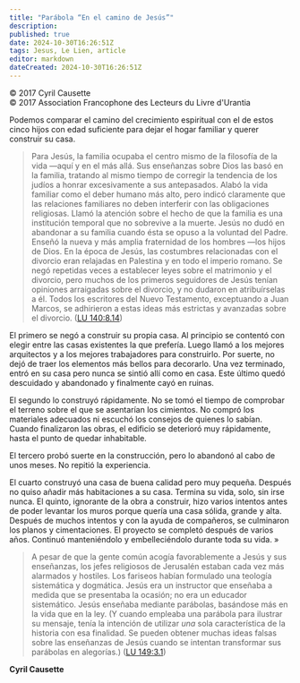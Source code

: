 ```yaml
---
title: "Parábola “En el camino de Jesús”"
description: 
published: true
date: 2024-10-30T16:26:51Z
tags: Jesus, Le Lien, article
editor: markdown
dateCreated: 2024-10-30T16:26:51Z
---
```


<p class="v-card tema v-sheet--gris claro aclarar-3 px-2">© 2017 Cyril Causette<br>© 2017 Association Francophone des Lecteurs du Livre d'Urantia</p>


Podemos comparar el camino del crecimiento espiritual con el de estos cinco hijos con edad suficiente para dejar el hogar familiar y querer construir su casa.

> Para Jesús, la familia ocupaba el centro mismo de la filosofía de la vida —aquí y en el más allá. Sus enseñanzas sobre Dios las basó en la familia, tratando al mismo tiempo de corregir la tendencia de los judíos a honrar excesivamente a sus antepasados. Alabó la vida familiar como el deber humano más alto, pero indicó claramente que las relaciones familiares no deben interferir con las obligaciones religiosas. Llamó la atención sobre el hecho de que la familia es una institución temporal que no sobrevive a la muerte. Jesús no dudó en abandonar a su familia cuando ésta se opuso a la voluntad del Padre. Enseñó la nueva y más amplia fraternidad de los hombres —los hijos de Dios. En la época de Jesús, las costumbres relacionadas con el divorcio eran relajadas en Palestina y en todo el imperio romano. Se negó repetidas veces a establecer leyes sobre el matrimonio y el divorcio, pero muchos de los primeros seguidores de Jesús tenían opiniones arraigadas sobre el divorcio, y no dudaron en atribuírselas a él. Todos los escritores del Nuevo Testamento, exceptuando a Juan Marcos, se adhirieron a estas ideas más estrictas y avanzadas sobre el divorcio. ([LU 140:8.14](/es/The_Urantia_Book/140#p8_14))

El primero se negó a construir su propia casa. Al principio se contentó con elegir entre las casas existentes la que prefería. Luego llamó a los mejores arquitectos y a los mejores trabajadores para construirlo. Por suerte, no dejó de traer los elementos más bellos para decorarlo. Una vez terminado, entró en su casa pero nunca se sintió allí como en casa. Este último quedó descuidado y abandonado y finalmente cayó en ruinas.

El segundo lo construyó rápidamente. No se tomó el tiempo de comprobar el terreno sobre el que se asentarían los cimientos. No compró los materiales adecuados ni escuchó los consejos de quienes lo sabían. Cuando finalizaron las obras, el edificio se deterioró muy rápidamente, hasta el punto de quedar inhabitable.

El tercero probó suerte en la construcción, pero lo abandonó al cabo de unos meses. No repitió la experiencia.

El cuarto construyó una casa de buena calidad pero muy pequeña. Después no quiso añadir más habitaciones a su casa. Termina su vida, solo, sin irse nunca. El quinto, ignorante de la obra a construir, hizo varios intentos antes de poder levantar los muros porque quería una casa sólida, grande y alta. Después de muchos intentos y con la ayuda de compañeros, se culminaron los planos y cimentaciones. El proyecto se completó después de varios años. Continuó manteniéndolo y embelleciéndolo durante toda su vida. »

> A pesar de que la gente común acogía favorablemente a Jesús y sus enseñanzas, los jefes religiosos de Jerusalén estaban cada vez más alarmados y hostiles. Los fariseos habían formulado una teología sistemática y dogmática. Jesús era un instructor que enseñaba a medida que se presentaba la ocasión; no era un educador sistemático. Jesús enseñaba mediante parábolas, basándose más en la vida que en la ley. (Y cuando empleaba una parábola para ilustrar su mensaje, tenía la intención de utilizar *una* sola característica de la historia con esa finalidad. Se pueden obtener muchas ideas falsas sobre las enseñanzas de Jesús cuando se intentan transformar sus parábolas en alegorías.) ([LU 149:3.1](/es/The_Urantia_Book/149#p3_1))


**Cyril Causette**

